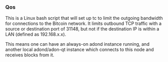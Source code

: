 ### Qos ###

This is a Linux bash script that will set up tc to limit the outgoing bandwidth for connections to the Bitcoin network. It limits outbound TCP traffic with a source or destination port of 31148, but not if the destination IP is within a LAN (defined as 192.168.x.x).

This means one can have an always-on adond instance running, and another local adond/adon-qt instance which connects to this node and receives blocks from it.
